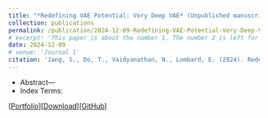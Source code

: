 ```yaml
---
title: "*Redefining VAE Potential: Very Deep VAE* (Unpublished manuscript)"
collection: publications
permalink: /publication/2024-12-09-Redefining-VAE-Potential-Very-Deep-VAE
# excerpt: 'This paper is about the number 1. The number 2 is left for future work.'
date: 2024-12-09
# venue: 'Journal 1'
citation: 'Jang, S., Do, T., Vaidyanathan, N., Lombard, E. (2024). Redefining VAE Potential: Very Deep VAE. Unpublished manuscript, University of Michigan, Ann Arbor.'
---
```

- Abstract—
- Index Terms:

[[Portfolio]()][[Download](/files/EECS_553_Final.pdf)][[GitHub]()] 
